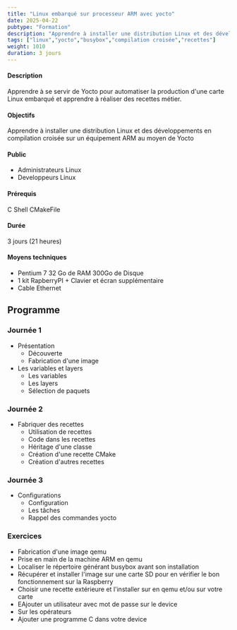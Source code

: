```yaml
---
title: "Linux embarqué sur processeur ARM avec yocto"
date: 2025-04-22
pubtype: "Formation"
description: "Apprendre à installer une distribution Linux et des développements en compilation croisée sur un équipement ARM au moyen de Yocto"
tags: ["linux","yocto","busybox","compilation croisée","recettes"]
weight: 1010
duration: 3 jours
---
```


#### Description

Apprendre à se servir de Yocto pour automatiser la production d'une carte Linux embarqué et apprendre
à réaliser des recettes métier.

#### Objectifs

Apprendre à installer une distribution Linux et des développements en compilation croisée sur un équipement ARM au moyen de Yocto

#### Public

- Administrateurs Linux
- Developpeurs Linux

#### Prérequis

C
Shell
CMakeFile

#### Durée

3 jours (21 heures)

#### Moyens techniques 

- Pentium 7  32 Go de RAM 300Go de Disque
- 1 kit RapberryPI + Clavier et écran supplémentaire
- Cable Ethernet

## Programme


### Journée 1 


-  Présentation
    -  Découverte
    -  Fabrication d'une image 
-  Les variables et layers 
    -  Les variables
    -  Les layers
    -  Sélection de paquets

### Journée 2


-  Fabriquer des recettes
    -  Utilisation de recettes
    -  Code dans les recettes
    -  Héritage d'une classe
    -  Création d'une recette CMake
    -  Création d'autres recettes

### Journée 3


-  Configurations
    -  Configuration 
    -  Les tâches
    -  Rappel des commandes yocto


### Exercices

- Fabrication d'une image qemu
- Prise en main de la machine ARM en qemu
- Localiser le répertoire générant busybox avant son installation
- Récupérer et installer l'image sur une carte SD pour en vérifier le bon fonctionnement sur la Raspberry
- Choisir une recette extérieure et l'installer sur en qemu et/ou sur votre carte
- EAjouter un utilisateur avec mot de passe sur le device
- Sur les opérateurs
- Ajouter  une programme C dans votre device



